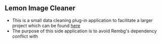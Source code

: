 ## Lemon Image Cleaner
* This is a small data cleaning plug-in application to facilitate a larger project which can be found [here](https://lemon-quality-control.herokuapp.com/)
* The purpose of this side application is to avoid Rembg's dependency conflict with 
